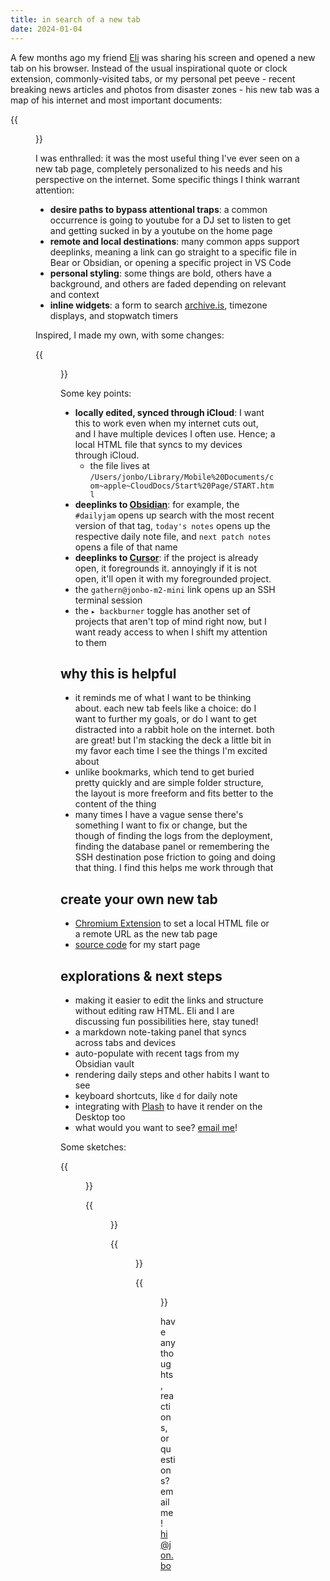 ```yaml
---
title: in search of a new tab
date: 2024-01-04
---
```


A few months ago my friend [Eli](https://twitter.com/elzr) was sharing his screen and opened a new tab on his browser. Instead of the usual inspirational quote or clock extension, commonly-visited tabs, or my personal pet peeve - recent breaking news articles and photos from disaster zones - his new tab was a map of his internet and most important documents:

{{<figure src="/new-tab/Pasted image 20240104125515.png">}}

I was enthralled: it was the most useful thing I've ever seen on a new tab page, completely personalized to his needs and his perspective on the internet. Some specific things I think warrant attention:

- **desire paths to bypass attentional traps**: a common occurrence is going to youtube for a DJ set to listen to get and getting sucked in by a youtube on the home page
- **remote and local destinations**: many common apps support deeplinks, meaning a link can go straight to a specific file in Bear or Obsidian, or opening a specific project in VS Code
- **personal styling**: some things are bold, others have a background, and others are faded depending on relevant and context
- **inline widgets**: a form to search [archive.is](https://archive.is), timezone displays, and stopwatch timers

Inspired, I made my own, with some changes:

{{<figure src="/new-tab/Pasted image 20240104130118.png">}}

Some key points:

- **locally edited, synced through iCloud**: I want this to work even when my internet cuts out, and I have multiple devices I often use. Hence; a local HTML file that syncs to my devices through iCloud. 
	- the file lives at `/Users/jonbo/Library/Mobile%20Documents/com~apple~CloudDocs/Start%20Page/START.html`
- **deeplinks to [Obsidian](https://obsidian.md/)**: for example, the `#dailyjam` opens up search with the most recent version of that tag, `today's notes` opens up the respective daily note file, and `next patch notes` opens a file of that name
- **deeplinks to [Cursor](https://cursor.sh/)**: if the project is already open, it foregrounds it. annoyingly if it is not open, it'll open it with my foregrounded project. 
- the `gathern@jonbo-m2-mini` link opens up an SSH terminal session
- the `▸ backburner` toggle has another set of projects that aren't top of mind right now, but I want ready access to when I shift my attention to them

## why this is helpful

- it reminds me of what I want to be thinking about. each new tab feels like a choice: do I want to further my goals, or do I want to get distracted into a rabbit hole on the internet. both are great! but I'm stacking the deck a little bit in my favor each time I see the things I'm excited about
- unlike bookmarks, which tend to get buried pretty quickly and are simple folder structure, the layout is more freeform and fits better to the content of the thing 
- many times I have a vague sense there's something I want to fix or change, but the though of finding the logs from the deployment, finding the database panel or remembering the SSH destination pose friction to going and doing that thing. I find this helps me work through that

## create your own new tab

- [Chromium Extension](https://chrome.google.com/webstore/detail/custom-new-tab-url/mmjbdbjnoablegbkcklggeknkfcjkjia) to set a local HTML file or a remote URL as the new tab page
- [source code](https://gist.github.com/jborichevskiy/460bc2a6c67d9ccfff3c9bfc2751f495) for my start page

## explorations & next steps

- making it easier to edit the links and structure without editing raw HTML. Eli and I are discussing fun possibilities here, stay tuned!
- a markdown note-taking panel that syncs across tabs and devices
- auto-populate with recent tags from my Obsidian vault
- rendering  daily steps and other habits I want to see
- keyboard shortcuts, like `d` for daily note
- integrating with [Plash](https://apps.apple.com/us/app/plash/id1494023538?mt=12) to have it render on the Desktop too
- what would you want to see? [email me](mailto://hi@jon.bo)!

Some sketches:

{{<figure src="/new-tab/Pasted image 20240104163829.png">}}

{{<figure src="/new-tab/Pasted image 20240104163805.png">}}

{{<figure src="/new-tab/Pasted image 20240104163813.png">}}

{{<figure src="/new-tab/Pasted image 20240104163822.png">}}

have any thoughts, reactions, or questions? email me! [hi@jon.bo](mailto://hi@jon.bo)